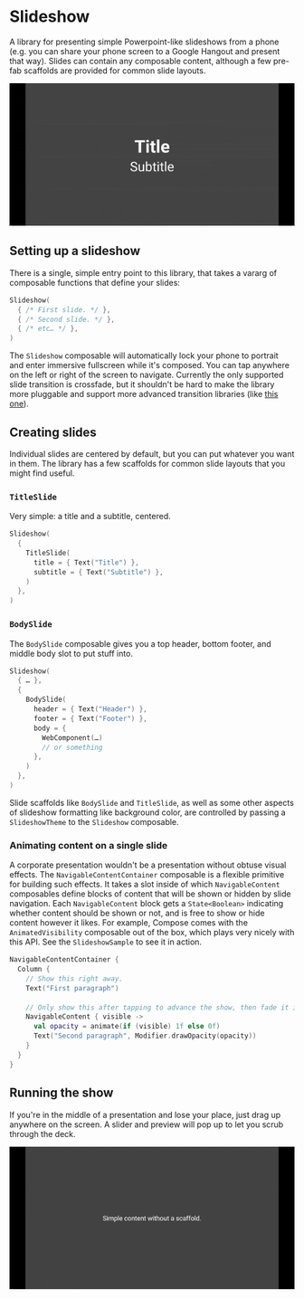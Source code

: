 # Slideshow

A library for presenting simple Powerpoint-like slideshows from a phone (e.g. you can share your
phone screen to a Google Hangout and present that way). Slides can contain any composable content,
although a few pre-fab scaffolds are provided for common slide layouts.

![slideshow demo](img/slideshow-demo.gif)

## Setting up a slideshow

There is a single, simple entry point to this library, that takes a vararg of composable functions
that define your slides:

```kotlin
Slideshow(
  { /* First slide. */ },
  { /* Second slide. */ },
  { /* etc… */ },
)
```

The `Slideshow` composable will automatically lock your phone to portrait and enter immersive
fullscreen while it's composed. You can tap anywhere on the left or right of the screen to navigate.
Currently the only supported slide transition is crossfade, but it shouldn't be hard to make the
library more pluggable and support more advanced transition libraries (like
[this one](https://github.com/zach-klippenstein/compose-backstack)).

## Creating slides

Individual slides are centered by default, but you can put whatever you want in them. The library
has a few scaffolds for common slide layouts that you might find useful.

### `TitleSlide`

Very simple: a title and a subtitle, centered.

```kotlin
Slideshow(
  {
    TitleSlide(
      title = { Text("Title") },
      subtitle = { Text("Subtitle") },
    )
  },
)
```

### `BodySlide`

The `BodySlide` composable gives you a top header, bottom footer, and middle body slot to put
stuff into.

```kotlin
Slideshow(
  { … },
  {
    BodySlide(
      header = { Text("Header") },
      footer = { Text("Footer") },
      body = {
        WebComponent(…)
        // or something
      },
    )
  },
)
```

Slide scaffolds like `BodySlide` and `TitleSlide`, as well as some other aspects of slideshow
formatting like background color, are controlled by passing a `SlideshowTheme` to the `Slideshow`
composable.

### Animating content on a single slide

A corporate presentation wouldn't be a presentation without obtuse visual effects. The
`NavigableContentContainer` composable is a flexible primitive for building such effects. It takes
a slot inside of which `NavigableContent` composables define blocks of content that will be
shown or hidden by slide navigation. Each `NavigableContent` block gets a `State<Boolean>`
indicating whether content should be shown or not, and is free to show or hide content however it
likes. For example, Compose comes with the `AnimatedVisibility` composable out of the box, which
plays very nicely with this API. See the `SlideshowSample` to see it in action.

```kotlin
NavigableContentContainer {
  Column {
    // Show this right away.
    Text("First paragraph")

    // Only show this after tapping to advance the show, then fade it in.
    NavigableContent { visible ->
      val opacity = animate(if (visible) 1f else 0f)
      Text("Second paragraph", Modifier.drawOpacity(opacity))
    }
  }
}
```

## Running the show

If you're in the middle of a presentation and lose your place, just drag up anywhere on the screen.
A slider and preview will pop up to let you scrub through the deck.

![slideshow scrubbing demo](img/slideshow-scrubbing-demo.gif)
